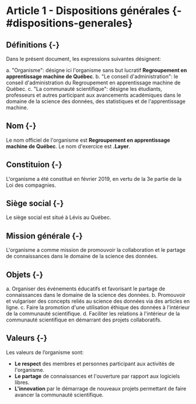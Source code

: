 # Article 1 - Dispositions générales {-#dispositions-generales}

## Définitions {-}

Dans le présent document, les expressions suivantes désignent:

a. "Organisme": désigne ici l'organisme sans but lucratif **Regroupement en apprentissage machine de Québec**.
b. "Le conseil d'administration": le conseil d'administration du Regroupement en apprentissage machine de Québec.
c. "La communauté scientifique": désigne les étudiants, professeurs et autres participant aux avancements académiques dans le domaine de la science des données, des statistiques et de l'apprentissage machine.

## Nom {-}

Le nom officiel de l'organisme est **Regroupement en apprentissage machine de Québec**. Le nom d'exercice est **.Layer**.

## Constituion {-}

L'organisme a été constitué en février 2019, en vertu de la 3e partie de la Loi des compagnies.

## Siège social {-}

Le siège social est situé à Lévis au Québec.

## Mission générale {-}

L'organisme a comme mission de promouvoir la collaboration et le partage de connaissances dans le domaine de la science des données.

## Objets {-}

a. Organiser des événements éducatifs et favorisant le partage de connaissances dans le domaine de la science des données.
b. Promouvoir et vulgariser des concepts reliés au science des données via des articles en ligne.
c. Faire la promotion d'une utilisation éthique des données à l'intérieur de la communauté scientifique.
d. Faciliter les relations à l'intérieur de la communauté scientifique en démarrant des projets collaboratifs.

## Valeurs {-}

Les valeurs de l’organisme sont:

- **Le respect** des membres et personnes participant aux activités de l'organisme.
- **Le partage** de connaissances et l'ouverture par rapport aux logiciels libres.
- **L'innovation** par le démarrage de nouveaux projets permettant de faire avancer la communauté scientifique.

